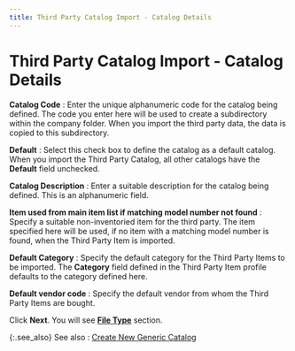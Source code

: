 ```yaml
---
title: Third Party Catalog Import - Catalog Details
---
```


# Third Party Catalog Import - Catalog Details


**Catalog Code**
: Enter the unique alphanumeric code for the catalog  being defined. The code you enter here will be used to create a subdirectory  within the company folder. When you import the third party data, the data  is copied to this subdirectory.


**Default**
: Select this check box to define the catalog as a  default catalog. When you import the Third Party Catalog, all other catalogs  have the **Default** field unchecked.


**Catalog Description**
: Enter a suitable description for the catalog being  defined. This is an alphanumeric field.


**Item used from main item list if matching model  number not found**
: Specify a suitable non-inventoried item for the  third party. The item specified here will be used, if no item with a matching  model number is found, when the Third Party Item is imported.


**Default Category**
: Specify the default category for the Third Party  Items to be imported. The **Category**  field defined in the Third Party Item profile defaults to the category  defined here.


**Default vendor code**
: Specify the default vendor from whom the Third Party  Items are bought.


Click **Next**. You will see [**File 
 Type**]({{site.utl_baseurl}}/item-management/importing-3rd-catalogs/import-generic-catalog/third_party_catalog_import_file_type.html) section.


{:.see_also}
See also
: [Create  New Generic Catalog]({{site.utl_baseurl}}/item-management/importing-3rd-catalogs/import-generic-catalog/create_new_generic_catalog.html)
